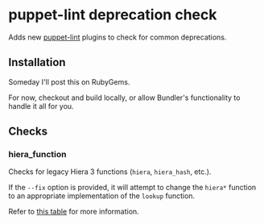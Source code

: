 # puppet-lint deprecation check

Adds new [puppet-lint](https://github.com/rodjek/puppet-lint) plugins to check for common deprecations.

## Installation

Someday I'll post this on RubyGems.

For now, checkout and build locally, or allow Bundler's functionality to handle it all for you.

## Checks

### hiera_function

Checks for legacy Hiera 3 functions (`hiera`, `hiera_hash`, etc.).

If the `--fix` option is provided, it will attempt to change the `hiera*` function to an appropriate implementation of the `lookup` function.

Refer to [this table](https://puppet.com/docs/puppet/5.2/hiera_migrate_functions.html) for more information.

